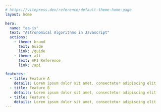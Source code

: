 ```yaml
---
# https://vitepress.dev/reference/default-theme-home-page
layout: home

hero:
  name: "aa-js"
  text: "Astronomical Algorithms in Javascript"
  actions:
    - theme: brand
      text: Guide
      link: /guide
    - theme: alt
      text: API Reference
      link: /api

features:
  - title: Feature A
    details: Lorem ipsum dolor sit amet, consectetur adipiscing elit
  - title: Feature B
    details: Lorem ipsum dolor sit amet, consectetur adipiscing elit
  - title: Feature C
    details: Lorem ipsum dolor sit amet, consectetur adipiscing elit
---
```


